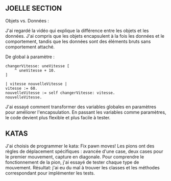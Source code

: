 JOELLE SECTION
----------------------------------------------
Objets vs. Données :

J'ai regardé la vidéo qui explique la différence entre les objets et les données. J'ai compris que les objets encapsulent à la fois les données et le comportement, tandis que les données sont des éléments bruts sans comportement attaché.

De global à paramètre :
``` pharo
changerVitesse: uneVitesse [
    ^ uneVitesse + 10.
]

| vitesse nouvelleVitesse |
vitesse := 60.
nouvelleVitesse := self changerVitesse: vitesse.
nouvelleVitesse.

```

J'ai essayé comment transformer des variables globales en paramètres pour améliorer l'encapsulation. En passant les variables comme paramètres, le code devient plus flexible et plus facile à tester.

## KATAS
J'ai choisis de programmer le kata: Fix pawn moves!
Les pions ont des règles de déplacement spécifiques : avancée d'une case, deux cases pour le premier mouvement, capture en diagonale.
Pour comprendre le fonctionnement de la pion, j'ai essayé de tester chaque type de mouvement.
Résultat: j'ai eu du mal à trouver les classes et les méthodes correspondant pour implémenter les tests.

